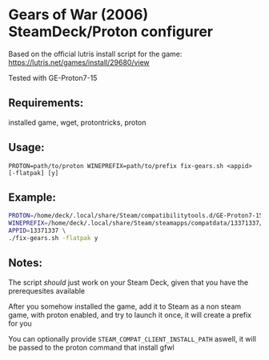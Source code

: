 # Gears of War (2006) SteamDeck/Proton configurer

Based on the official lutris install script for the game:
https://lutris.net/games/install/29680/view

Tested with GE-Proton7-15

## Requirements:
installed game, wget, protontricks, proton

## Usage:
`PROTON=path/to/proton WINEPREFIX=path/to/prefix fix-gears.sh <appid> [-flatpak] [y]`

## Example:
```sh
PROTON=/home/deck/.local/share/Steam/compatibilitytools.d/GE-Proton7-15 \
WINEPREFIX=/home/deck/.local/share/Steam/steamapps/compatdata/13371337/pfx \
APPID=13371337 \
./fix-gears.sh -flatpak y
```

## Notes:
The script _should_ just work on your Steam Deck, given that you have the prerequesites available

After you somehow installed the game, add it to Steam as a non steam game, with proton enabled, and try to launch it once, it will create a prefix for you

You can optionally provide `STEAM_COMPAT_CLIENT_INSTALL_PATH` aswell, it will be passed to the proton command that install gfwl